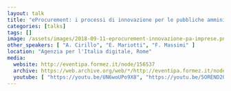 ```yaml
---
layout: talk
title: "eProcurement: i processi di innovazione per le pubbliche amministrazioni e per le imprese"
categories: [talks]
tags: []
image: /assets/images/2018-09-11-eprocurement-innovazione-pa-imprese.png
other_speakers: [ "A. Cirillo", "E. Mariotti", "F. Massimi" ]
location: "Agenzia per l'Italia digitale, Rome"
media:
  website: http://eventipa.formez.it/node/156537
  archive: https://web.archive.org/web/*/http://eventipa.formez.it/node/156537
  youtube: [ "https://youtu.be/UN6woUPo9X8", "https://youtu.be/5OREND20Cw8" ]
---
```

